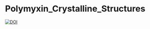 # Polymyxin_Crystalline_Structures
[![DOI](https://zenodo.org/badge/444965043.svg)](https://zenodo.org/badge/latestdoi/444965043)
